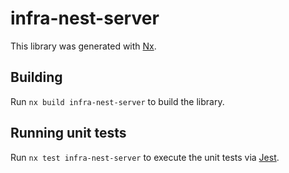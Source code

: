 # infra-nest-server

This library was generated with [Nx](https://nx.dev).

## Building

Run `nx build infra-nest-server` to build the library.

## Running unit tests

Run `nx test infra-nest-server` to execute the unit tests via [Jest](https://jestjs.io).
